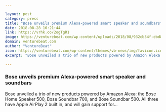 ```yaml
---

layout: post
category: press
title: "Bose unveils premium Alexa-powered smart speaker and soundbars"
date: 2018-08-28 16:21:44
link: https://vrhk.co/2ogTgR1
image: https://venturebeat.com/wp-content/uploads/2018/08/932cb34f-ebd8-42aa-a547-e29cefb520f2.png?fit=1460%2C1460&strip=all
domain: venturebeat.com
author: "VentureBeat"
icon: https://venturebeat.com/wp-content/themes/vb-news/img/favicon.ico
excerpt: "Bose unveiled a trio of new products powered by Amazon Alexa: the Bose Home Speaker 500, Bose Soundbar 700, and Bose Soundbar 500. All three have Apple AirPlay 2 built in, and will gain support for…"

---
```


### Bose unveils premium Alexa-powered smart speaker and soundbars

Bose unveiled a trio of new products powered by Amazon Alexa: the Bose Home Speaker 500, Bose Soundbar 700, and Bose Soundbar 500. All three have Apple AirPlay 2 built in, and will gain support for…